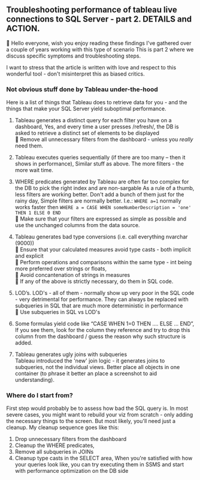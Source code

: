 ## Troubleshooting performance of tableau live connections to SQL Server - part 2. DETAILS and ACTION.

👋 Hello everyone, wish you enjoy reading these findings I've gathered over a couple of years working with this type of scenario
This is part 2 where we discuss specific symptoms and troubleshooting steps.

I want to stress that the article is written with love and respect to this wonderful tool - don't misinterpret this as biased critics.

### Not obvious stuff done by Tableau under-the-hood

Here is a list of things that Tableau does to retrieve data for you - and the things that make your SQL Server yield suboptimal performance.

   1. Tableau generates a distinct query for each filter you have on a dashboard,
      Yes, and every time a user presses /refresh/, the DB is asked to retrieve a distinct set of elements to be displayed   
      📝 Remove all unnecessary filters from the dashboard - unless you _really_ need them.
   2. Tableau executes queries sequentially (if there are too many – then it shows in performance),
      Similar stuff as above. The more filters - the more wait time.
   3. WHERE predicates generated by Tableau are often far too complex for the DB to pick the right index and are non-sargable
      As a rule of a thumb, less filters are working better. Don't add a bunch of them just for the rainy day,
      Simple filters are normally better. I.e.:
         `WHERE a=1`
      normally works faster then
         `WHERE a = CASE WHEN someNumberDescription = 'one' THEN 1 ELSE 0 END`   
      📝 Make sure that your filters are expressed as simple as possible and use the unchanged columns from the data source.

   4. Tableau generates bad type conversions (i.e. call everything nvarchar (9000))   
      📝 Ensure that your calculated measures avoid type casts - both implicit and explicit      
      📝 Perform operations and comparisons within the same type - int being more preferred over strings or floats,   
      📝 Avoid concantenation of strings in measures   
      📝 If any of the above is strictly necessary, do them in SQL code.
   
   5. LOD’s.
      LOD's - all of them - normally show up very poor in the SQL code - very detrimental for performance. They can always be replaced with subqueries in SQL that are much more deterministic in performance   
      📝 Use subqueries in SQL vs LOD's    
      
   6. Some formulas yield code like “CASE WHEN 1=0 THEN …. ELSE … END”,\
      If you see them, look for the column they reference and try to drop this column from the dashboard / guess the reason why such structure is added.
   7. Tableau generates ugly joins with subqueries  
      Tableau introduced the 'new' join logic - it generates joins to subqueries, not the individual views. Better place all objects in one container (to phrase it better an place a screenshot to aid understanding).

### Where do I start from?

First step would probably be to assess how bad the SQL query is. In most severe cases, you might want to rebuild your viz from scratch - only adding the necessary things to the screen. But most likely, you'll need just a cleanup. My cleanup sequence goes like this:
1) Drop unnecessary filters from the dashboard
2) Cleanup the WHERE predicates,
3) Remove all subqueries in JOINs
4) Cleanup type casts in the SELECT area,
When you're satisfied with how your queries look like, you can try executing them in SSMS and start with performance optimization on the DB side



